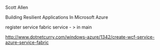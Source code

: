 Scott Allen

Building Resilient Applications In Microsoft Azure



register service fabric service - > in main

http://www.dotnetcurry.com/windows-azure/1342/create-wcf-service-azure-service-fabric